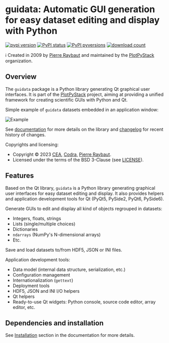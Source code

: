 # guidata: Automatic GUI generation for easy dataset editing and display with Python

[![pypi version](https://img.shields.io/pypi/v/guidata.svg)](https://pypi.org/project/guidata/)
[![PyPI status](https://img.shields.io/pypi/status/guidata.svg)](https://github.com/PlotPyStack/guidata/)
[![PyPI pyversions](https://img.shields.io/pypi/pyversions/guidata.svg)](https://pypi.python.org/pypi/guidata/)
[![download count](https://img.shields.io/conda/dn/conda-forge/guidata.svg)](https://www.anaconda.com/download/)

ℹ️ Created in 2009 by [Pierre Raybaut](https://github.com/PierreRaybaut) and maintained by the [PlotPyStack](https://github.com/PlotPyStack) organization.

## Overview

The `guidata` package is a Python library generating Qt graphical user interfaces.
It is part of the [PlotPyStack](https://github.com/PlotPyStack) project, aiming at
providing a unified framework for creating scientific GUIs with Python and Qt.

Simple example of `guidata` datasets embedded in an application window:

![Example](https://raw.githubusercontent.com/PlotPyStack/guidata/master/doc/images/screenshots/editgroupbox.png)

See [documentation](https://guidata.readthedocs.io/en/latest/) for more details on
the library and [changelog](https://github.com/PlotPyStack/guidata/blob/master/CHANGELOG.md) for recent history of changes.

Copyrights and licensing:

* Copyright © 2023 [CEA](https://www.cea.fr), [Codra](https://codra.net/), [Pierre Raybaut](https://github.com/PierreRaybaut).
* Licensed under the terms of the BSD 3-Clause (see [LICENSE](https://github.com/PlotPyStack/guidata/blob/master/LICENSE)).

## Features

Based on the Qt library, `guidata` is a Python library generating graphical user
interfaces for easy dataset editing and display. It also provides helpers and
application development tools for Qt (PyQt5, PySide2, PyQt6, PySide6).

Generate GUIs to edit and display all kind of objects regrouped in datasets:

* Integers, floats, strings
* Lists (single/multiple choices)
* Dictionaries
* `ndarrays` (NumPy's N-dimensional arrays)
* Etc.

Save and load datasets to/from HDF5, JSON or INI files.

Application development tools:

* Data model (internal data structure, serialization, etc.)
* Configuration management
* Internationalization (`gettext`)
* Deployment tools
* HDF5, JSON and INI I/O helpers
* Qt helpers
* Ready-to-use Qt widgets: Python console, source code editor, array editor, etc.

## Dependencies and installation

See [Installation](https://guidata.readthedocs.io/en/latest/installation.html)
section in the documentation for more details.
